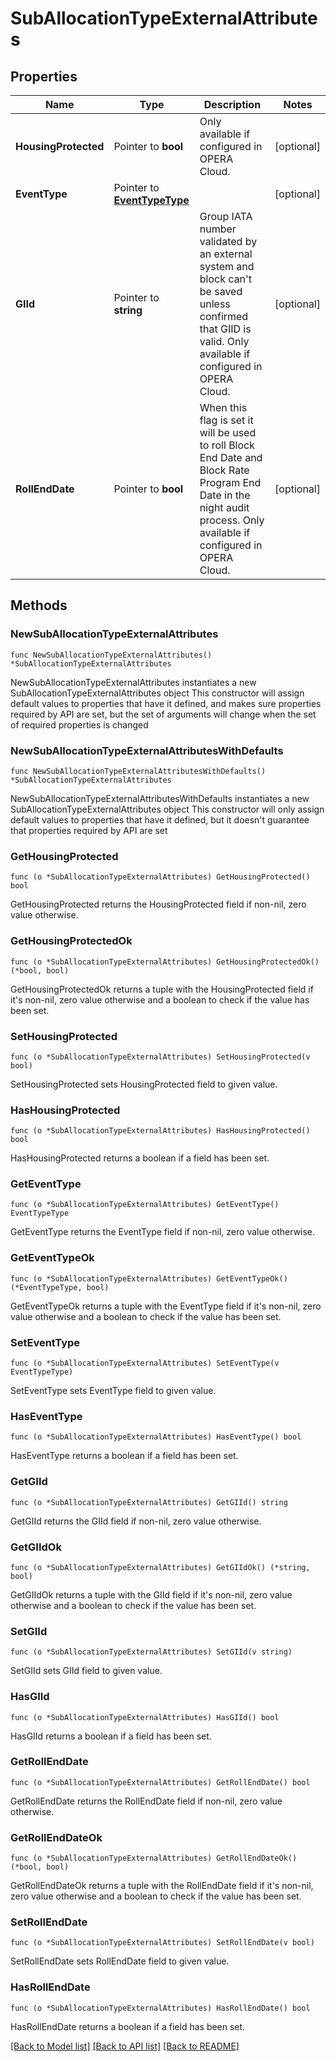 # SubAllocationTypeExternalAttributes

## Properties

Name | Type | Description | Notes
------------ | ------------- | ------------- | -------------
**HousingProtected** | Pointer to **bool** | Only available if configured in OPERA Cloud. | [optional] 
**EventType** | Pointer to [**EventTypeType**](EventTypeType.md) |  | [optional] 
**GIId** | Pointer to **string** | Group IATA number validated by an external system and block can&#39;t be saved unless confirmed that GIID is valid. Only available if configured in OPERA Cloud. | [optional] 
**RollEndDate** | Pointer to **bool** | When this flag is set it will be used to roll Block End Date and Block Rate Program End Date in the night audit process. Only available if configured in OPERA Cloud. | [optional] 

## Methods

### NewSubAllocationTypeExternalAttributes

`func NewSubAllocationTypeExternalAttributes() *SubAllocationTypeExternalAttributes`

NewSubAllocationTypeExternalAttributes instantiates a new SubAllocationTypeExternalAttributes object
This constructor will assign default values to properties that have it defined,
and makes sure properties required by API are set, but the set of arguments
will change when the set of required properties is changed

### NewSubAllocationTypeExternalAttributesWithDefaults

`func NewSubAllocationTypeExternalAttributesWithDefaults() *SubAllocationTypeExternalAttributes`

NewSubAllocationTypeExternalAttributesWithDefaults instantiates a new SubAllocationTypeExternalAttributes object
This constructor will only assign default values to properties that have it defined,
but it doesn't guarantee that properties required by API are set

### GetHousingProtected

`func (o *SubAllocationTypeExternalAttributes) GetHousingProtected() bool`

GetHousingProtected returns the HousingProtected field if non-nil, zero value otherwise.

### GetHousingProtectedOk

`func (o *SubAllocationTypeExternalAttributes) GetHousingProtectedOk() (*bool, bool)`

GetHousingProtectedOk returns a tuple with the HousingProtected field if it's non-nil, zero value otherwise
and a boolean to check if the value has been set.

### SetHousingProtected

`func (o *SubAllocationTypeExternalAttributes) SetHousingProtected(v bool)`

SetHousingProtected sets HousingProtected field to given value.

### HasHousingProtected

`func (o *SubAllocationTypeExternalAttributes) HasHousingProtected() bool`

HasHousingProtected returns a boolean if a field has been set.

### GetEventType

`func (o *SubAllocationTypeExternalAttributes) GetEventType() EventTypeType`

GetEventType returns the EventType field if non-nil, zero value otherwise.

### GetEventTypeOk

`func (o *SubAllocationTypeExternalAttributes) GetEventTypeOk() (*EventTypeType, bool)`

GetEventTypeOk returns a tuple with the EventType field if it's non-nil, zero value otherwise
and a boolean to check if the value has been set.

### SetEventType

`func (o *SubAllocationTypeExternalAttributes) SetEventType(v EventTypeType)`

SetEventType sets EventType field to given value.

### HasEventType

`func (o *SubAllocationTypeExternalAttributes) HasEventType() bool`

HasEventType returns a boolean if a field has been set.

### GetGIId

`func (o *SubAllocationTypeExternalAttributes) GetGIId() string`

GetGIId returns the GIId field if non-nil, zero value otherwise.

### GetGIIdOk

`func (o *SubAllocationTypeExternalAttributes) GetGIIdOk() (*string, bool)`

GetGIIdOk returns a tuple with the GIId field if it's non-nil, zero value otherwise
and a boolean to check if the value has been set.

### SetGIId

`func (o *SubAllocationTypeExternalAttributes) SetGIId(v string)`

SetGIId sets GIId field to given value.

### HasGIId

`func (o *SubAllocationTypeExternalAttributes) HasGIId() bool`

HasGIId returns a boolean if a field has been set.

### GetRollEndDate

`func (o *SubAllocationTypeExternalAttributes) GetRollEndDate() bool`

GetRollEndDate returns the RollEndDate field if non-nil, zero value otherwise.

### GetRollEndDateOk

`func (o *SubAllocationTypeExternalAttributes) GetRollEndDateOk() (*bool, bool)`

GetRollEndDateOk returns a tuple with the RollEndDate field if it's non-nil, zero value otherwise
and a boolean to check if the value has been set.

### SetRollEndDate

`func (o *SubAllocationTypeExternalAttributes) SetRollEndDate(v bool)`

SetRollEndDate sets RollEndDate field to given value.

### HasRollEndDate

`func (o *SubAllocationTypeExternalAttributes) HasRollEndDate() bool`

HasRollEndDate returns a boolean if a field has been set.


[[Back to Model list]](../README.md#documentation-for-models) [[Back to API list]](../README.md#documentation-for-api-endpoints) [[Back to README]](../README.md)


